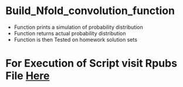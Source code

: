 # Build_Nfold_convolution_function
+ Function prints a simulation of probability distribution
+ Function returns actual probability distribution
+ Function is then Tested on homework solution sets

# For Execution of Script visit Rpubs File [Here](https://rpubs.com/justin_herman_42/430302)
